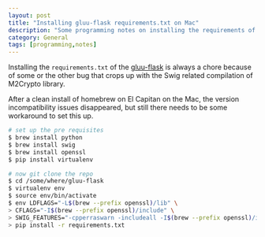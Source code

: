 ```yaml
---
layout: post
title: "Installing gluu-flask requirements.txt on Mac"
description: "Some programming notes on installing the requirements of gluu-flask repo on Mac"
category: General
tags: [programming,notes]
---
```


Installing the `requirements.txt` of the [gluu-flask](https://github.com/GluuFederation/gluu-flask) is always a chore because of some or the other bug that crops up with the Swig related compilation of M2Crypto library.

After a clean install of homebrew on El Capitan on the Mac, the version incompatibility issues disappeared, but still there needs to be some workaround to set this up.

```bash
# set up the pre requisites
$ brew install python
$ brew install swig
$ brew install openssl
$ pip install virtualenv

# now git clone the repo
$ cd /some/where/gluu-flask
$ virtualenv env
$ source env/bin/activate
$ env LDFLAGS="-L$(brew --prefix openssl)/lib" \
> CFLAGS="-I$(brew --prefix openssl)/include" \
> SWIG_FEATURES="-cpperraswarn -includeall -I$(brew --prefix openssl)/include" \
> pip install -r requirements.txt
```
